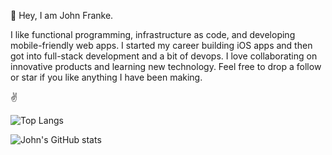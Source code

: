 👋 Hey, I am John Franke.

I like functional programming, infrastructure as code, and developing mobile-friendly web apps. I started my career building iOS apps and then got into full-stack development and a bit of devops. I love collaborating on innovative products and learning new technology. Feel free to drop a follow or star if you like anything I have been making.

✌️

![Top Langs](https://github-readme-stats.vercel.app/api/top-langs/?username=jottenlips&hide=Jupyter%20Notebook,html,reason,svelte&layout=compact&langs_count=8&theme=dark&custom_title=Languages%20I%20Use)

![John's GitHub stats](https://github-readme-stats.vercel.app/api?username=jottenlips&count_private=true&theme=dark)
